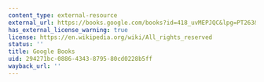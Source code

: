 ```yaml
---
content_type: external-resource
external_url: https://books.google.com/books?id=418_uvMEPJQC&lpg=PT263&dq=therese%20raquin%20penguin&pg=PP1#v=onepage&q&f=false
has_external_license_warning: true
license: https://en.wikipedia.org/wiki/All_rights_reserved
status: ''
title: Google Books
uid: 294271bc-0886-4343-8795-80cd0228b5ff
wayback_url: ''
---
```

